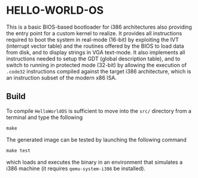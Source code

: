 # HELLO-WORLD-OS #

This is a basic BIOS-based bootloader for i386 architectures also providing the entry point for a custom kernel to realize. It provides all instructions required to boot the system in real-mode (16-bit) by exploiting the IVT (interrupt vector table) and the routines offered by the BIOS to load data from disk, and to display strings in VGA text-mode. It also implements all instructions needed to setup the GDT (global description table), and to switch to running in protected mode (32-bit) by allowing the execution of `.code32` instructions compiled against the target i386 architecture, which is an instruction subset of the modern x86 ISA.

## Build ##

To compile `HelloWorldOS` is sufficient to move into the `src/` directory from a terminal and type the following

```c
make
```

The generated image can be tested by launching the following command

```c
make test
```

which loads and executes the binary in an environment that simulates a i386 machine (it requires `qemu-system-i386` be installed).